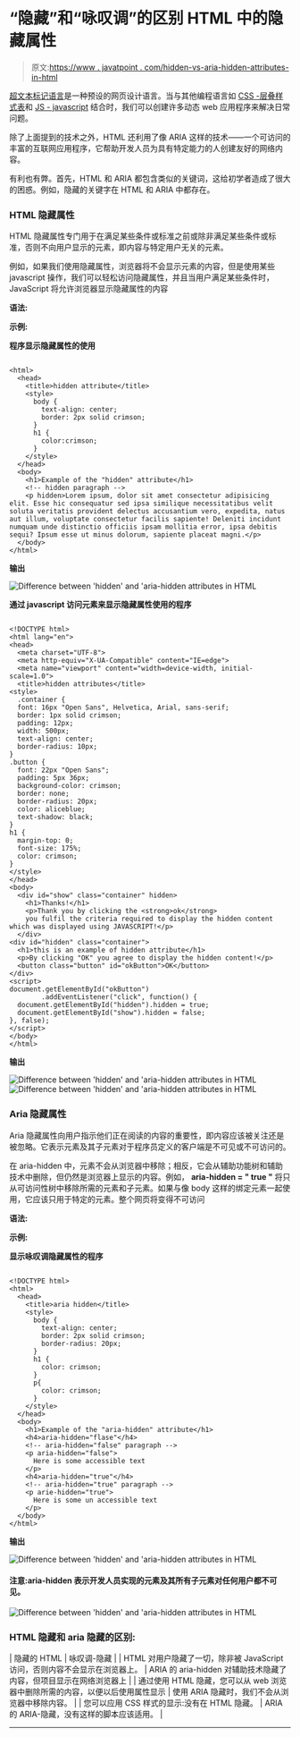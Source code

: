 # “隐藏”和“咏叹调”的区别 HTML 中的隐藏属性

> 原文:[https://www . javatpoint . com/hidden-vs-aria-hidden-attributes-in-html](https://www.javatpoint.com/hidden-vs-aria-hidden-attributes-in-html)

[超文本标记语言](https://www.javatpoint.com/html-tutorial)是一种预设的网页设计语言。当与其他编程语言如 [CSS -层叠样式表](https://www.javatpoint.com/css-tutorial)和 [JS - javascript](https://www.javatpoint.com/javascript-tutorial) 结合时，我们可以创建许多动态 web 应用程序来解决日常问题。

除了上面提到的技术之外，HTML 还利用了像 ARIA 这样的技术——一个可访问的丰富的互联网应用程序，它帮助开发人员为具有特定能力的人创建友好的网络内容。

有利也有弊。首先，HTML 和 ARIA 都包含类似的关键词，这给初学者造成了很大的困惑。例如，隐藏的关键字在 HTML 和 ARIA 中都存在。

### HTML 隐藏属性

HTML 隐藏属性专门用于在满足某些条件或标准之前或除非满足某些条件或标准，否则不向用户显示的元素，即内容与特定用户无关的元素。

例如，如果我们使用隐藏属性，浏览器将不会显示元素的内容，但是使用某些 javascript 操作，我们可以轻松访问隐藏属性，并且当用户满足某些条件时，JavaScript 将允许浏览器显示隐藏属性的内容

**语法:**

**示例:**

**程序显示隐藏属性的使用**

```

<html>
  <head>
    <title>hidden attribute</title>
    <style>
      body {
        text-align: center;
        border: 2px solid crimson;
      }
      h1 {
        color:crimson;
      }
    </style>
  </head>
  <body>
    <h1>Example of the "hidden" attribute</h1>
    <!-- hidden paragraph -->
    <p hidden>Lorem ipsum, dolor sit amet consectetur adipisicing elit. Esse hic consequatur sed ipsa similique necessitatibus velit soluta veritatis provident delectus accusantium vero, expedita, natus aut illum, voluptate consectetur facilis sapiente! Deleniti incidunt numquam unde distinctio officiis ipsam mollitia error, ipsa debitis sequi? Ipsum esse ut minus dolorum, sapiente placeat magni.</p>
  </body>
</html>

```

**输出**

![Difference between 'hidden' and 'aria-hidden attributes in HTML](img/c09eea6232ea8652fc907ec7b948fec5.png)

**通过 javascript 访问元素来显示隐藏属性使用的程序**

```

<!DOCTYPE html>
<html lang="en">
<head>
  <meta charset="UTF-8">
  <meta http-equiv="X-UA-Compatible" content="IE=edge">
  <meta name="viewport" content="width=device-width, initial-scale=1.0">
  <title>hidden attributes</title>
<style>
  .container {
  font: 16px "Open Sans", Helvetica, Arial, sans-serif;
  border: 1px solid crimson;
  padding: 12px;
  width: 500px;
  text-align: center;
  border-radius: 10px;
}
.button {
  font: 22px "Open Sans";
  padding: 5px 36px;
  background-color: crimson;
  border: none;
  border-radius: 20px;
  color: aliceblue;
  text-shadow: black;
}
h1 {
  margin-top: 0;
  font-size: 175%;
  color: crimson;
}
</style>
</head>
<body> 
  <div id="show" class="container" hidden>
    <h1>Thanks!</h1>
    <p>Thank you by clicking the <strong>ok</strong> 
    you fulfil the criteria required to display the hidden content which was displayed using JAVASCRIPT!</p>
  </div>
<div id="hidden" class="container">
  <h1>this is an example of hidden attribute</h1>
  <p>By clicking "OK" you agree to display the hidden content!</p>
  <button class="button" id="okButton">OK</button>
</div>
<script>
document.getElementById("okButton")
        .addEventListener("click", function() {
  document.getElementById("hidden").hidden = true;
  document.getElementById("show").hidden = false;
}, false);
</script>
</body>
</html>

```

**输出**

![Difference between 'hidden' and 'aria-hidden attributes in HTML](img/2b9ec3c323e216a3b7b674f73b4e1877.png)
![Difference between 'hidden' and 'aria-hidden attributes in HTML](img/bc9e2875ea8e8104774ecc9aca37c6c5.png)

### Aria 隐藏属性

Aria 隐藏属性向用户指示他们正在阅读的内容的重要性，即内容应该被关注还是被忽略。它表示元素及其子元素对于程序员定义的客户端是不可见或不可访问的。

在 aria-hidden 中，元素不会从浏览器中移除；相反，它会从辅助功能树和辅助技术中删除，但仍然是浏览器上显示的内容。例如， **aria-hidden = " true "** 将只从可访问性树中移除所需的元素和子元素。如果与像 body 这样的绑定元素一起使用，它应该只用于特定的元素。整个网页将变得不可访问

**语法:**

**示例:**

**显示咏叹调隐藏属性的程序**

```

<!DOCTYPE html>
<html>
  <head>
    <title>aria hidden</title>
    <style>
      body {
        text-align: center;
        border: 2px solid crimson;
        border-radius: 20px;
      }
      h1 {
        color: crimson;
      }
      p{
        color: crimson;
      }
    </style>
  </head>
  <body>
    <h1>Example of the "aria-hidden" attribute</h1>
    <h4>aria-hidden="flase"</h4>
    <!-- aria-hidden="false" paragraph -->
    <p aria-hidden="false">
      Here is some accessible text
    </p>
    <h4>aria-hidden="true"</h4>    
    <!-- aria-hidden="true" paragraph -->
    <p arie-hidden="true">
      Here is some un accessible text
    </p>
  </body>
</html>

```

**输出**

![Difference between 'hidden' and 'aria-hidden attributes in HTML](img/6f156da4beb5ce2e25cb740608f700fd.png)

#### 注意:aria-hidden 表示开发人员实现的元素及其所有子元素对任何用户都不可见。

![Difference between 'hidden' and 'aria-hidden attributes in HTML](img/c85d635399c52f31dd189e323487fe4b.png)

### HTML 隐藏和 aria 隐藏的区别:

| 隐藏的 HTML | 咏叹调-隐藏 |
| HTML 对用户隐藏了一切，除非被 JavaScript 访问，否则内容不会显示在浏览器上。 | ARIA 的 aria-hidden 对辅助技术隐藏了内容，但项目显示在网络浏览器上 |
| 通过使用 HTML 隐藏，您可以从 web 浏览器中删除所需的内容，以便以后使用属性显示 | 使用 ARIA 隐藏时，我们不会从浏览器中移除内容。 |
| 您可以应用 CSS 样式的显示:没有在 HTML 隐藏。 | ARIA 的 ARIA-隐藏，没有这样的脚本应该适用。 |

* * *